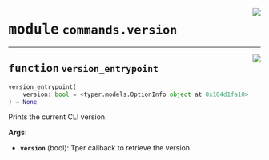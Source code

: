<!-- markdownlint-disable -->

<a href="https://github.com/gizatechxyz/giza-cli/blob/main/giza/commands/version.py#L0"><img align="right" style="float:right;" src="https://img.shields.io/badge/-source-cccccc?style=flat-square"></a>

# <kbd>module</kbd> `commands.version`





---

<a href="https://github.com/gizatechxyz/giza-cli/blob/main/giza/commands/version.py#L6"><img align="right" style="float:right;" src="https://img.shields.io/badge/-source-cccccc?style=flat-square"></a>

## <kbd>function</kbd> `version_entrypoint`

```python
version_entrypoint(
    version: bool = <typer.models.OptionInfo object at 0x104d1fa10>
) → None
```

Prints the current CLI version.



**Args:**

 - <b>`version`</b> (bool):  Tper callback to retrieve the version.
